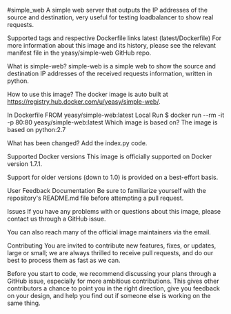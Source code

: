 #simple_web
A simple web server that outputs the IP addresses of the source and destination, very useful for testing loadbalancer to show real requests.

Supported tags and respective Dockerfile links
latest (latest/Dockerfile)
For more information about this image and its history, please see the relevant manifest file in the yeasy/simple-web GitHub repo.

What is simple-web?
simple-web is a simple web to show the source and destination IP addresses of the received requests information, written in python.

How to use this image?
The docker image is auto built at https://registry.hub.docker.com/u/yeasy/simple-web/.

In Dockerfile
FROM yeasy/simple-web:latest
Local Run
$ docker run --rm -it -p 80:80 yeasy/simple-web:latest
Which image is based on?
The image is based on python:2.7

What has been changed?
Add the index.py code.

Supported Docker versions
This image is officially supported on Docker version 1.7.1.

Support for older versions (down to 1.0) is provided on a best-effort basis.

User Feedback
Documentation
Be sure to familiarize yourself with the repository's README.md file before attempting a pull request.

Issues
If you have any problems with or questions about this image, please contact us through a GitHub issue.

You can also reach many of the official image maintainers via the email.

Contributing
You are invited to contribute new features, fixes, or updates, large or small; we are always thrilled to receive pull requests, and do our best to process them as fast as we can.

Before you start to code, we recommend discussing your plans through a GitHub issue, especially for more ambitious contributions. This gives other contributors a chance to point you in the right direction, give you feedback on your design, and help you find out if someone else is working on the same thing.